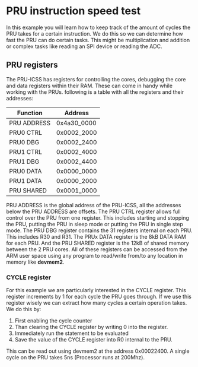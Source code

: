 # PRU instruction speed test
In this example you will learn how to keep track of the amount of cycles the PRU takes for a certain instruction. We do this so we can determine how fast the PRU can do certain tasks. This might be multiplication and addition or complex tasks like reading an SPI device or reading the ADC.

## PRU registers
The PRU-ICSS has registers for controlling the cores, debugging the core and data registers within their RAM. These can come in handy while working with the PRUs. following is a table with all the registers and their addresses:

Function | Address
--- | ---
PRU ADDRESS | 0x4a30_0000
PRU0 CTRL | 0x0002_2000
PRU0 DBG | 0x0002_2400
PRU1 CTRL | 0x0002_4000
PRU1 DBG | 0x0002_4400
PRU0 DATA | 0x0000_0000
PRU1 DATA | 0x0000_2000
PRU SHARED | 0x0001_0000

PRU ADDRESS is the global address of the PRU-ICSS, all the addresses below the PRU ADDRESS are offsets. The PRU CTRL register allows full control over the PRU from one register. This includes starting and stopping the PRU, putting the PRU in sleep mode or putting the PRU in single step mode. The PRU DBG register contains the 31 registers internal on each PRU. This includes R30 and R31. The PRUx DATA register is the 8kB DATA RAM for each PRU. And the PRU SHARED register is the 12kB of shared memory between the 2 PRU cores. All of these registers can be accessed from the ARM user space using any program to read/write from/to any location in memory like __devmem2__.

### CYCLE register
For this example we are particularly interested in the CYCLE register. This register increments by 1 for each cycle the PRU goes through. If we use this register wisely we can extract how many cycles a certain operation takes. We do this by:
1. First enabling the cycle counter
2. Than clearing the CYCLE register by writing 0 into the register.
3. Immediately run the statement to be evaluated
5. Save the value of the CYCLE register into R0 internal to the PRU.

This can be read out using devmem2 at the address 0x00022400. A single cycle on the PRU takes 5ns (Processor runs at 200Mhz).
